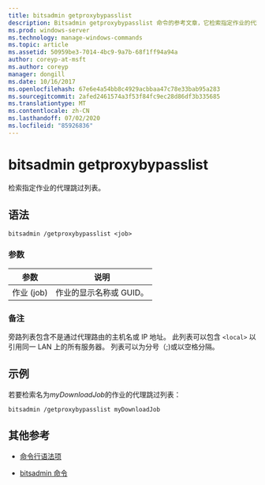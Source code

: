 ```yaml
---
title: bitsadmin getproxybypasslist
description: Bitsadmin getproxybypasslist 命令的参考文章，它检索指定作业的代理跳过列表。
ms.prod: windows-server
ms.technology: manage-windows-commands
ms.topic: article
ms.assetid: 50959be3-7014-4bc9-9a7b-68f1ff94a94a
author: coreyp-at-msft
ms.author: coreyp
manager: dongill
ms.date: 10/16/2017
ms.openlocfilehash: 67e6e4a54bb8c4929acbbaa47c78e33bab95a283
ms.sourcegitcommit: 2afed2461574a3f53f84fc9ec28d86df3b335685
ms.translationtype: MT
ms.contentlocale: zh-CN
ms.lasthandoff: 07/02/2020
ms.locfileid: "85926836"
---
```

# <a name="bitsadmin-getproxybypasslist"></a>bitsadmin getproxybypasslist

检索指定作业的代理跳过列表。

## <a name="syntax"></a>语法

```
bitsadmin /getproxybypasslist <job>
```

### <a name="parameters"></a>参数

| 参数 | 说明 |
| -------------- | -------------- |
| 作业 (job) | 作业的显示名称或 GUID。 |

### <a name="remarks"></a>备注

旁路列表包含不是通过代理路由的主机名或 IP 地址。 此列表可以包含 `<local>` 以引用同一 LAN 上的所有服务器。 列表可以为分号（;)或以空格分隔。

## <a name="examples"></a>示例

若要检索名为*myDownloadJob*的作业的代理跳过列表：

```
bitsadmin /getproxybypasslist myDownloadJob
```

## <a name="additional-references"></a>其他参考

- [命令行语法项](command-line-syntax-key.md)

- [bitsadmin 命令](bitsadmin.md)
